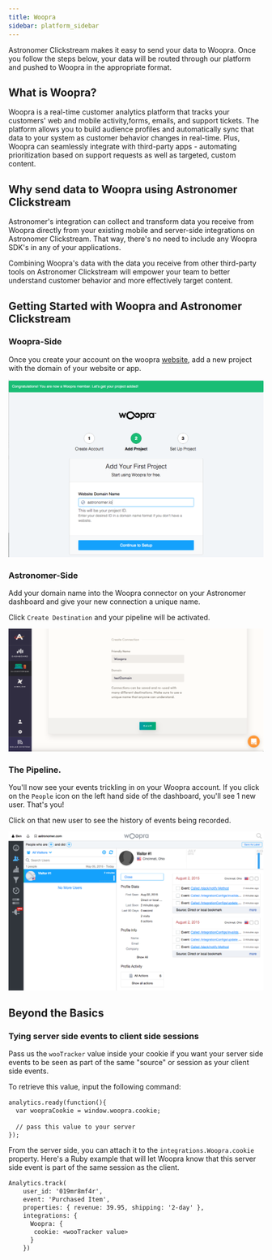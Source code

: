 ```yaml
---
title: Woopra
sidebar: platform_sidebar
---
```

Astronomer Clickstream makes it easy to send your data to Woopra. Once you follow the steps below, your data will be routed through our platform and pushed to Woopra in the appropriate format. 

## What is Woopra?

Woopra is a real-time customer analytics platform that tracks your customers' web and mobile activity,forms, emails, and support tickets. The platform allows you to build audience profiles and automatically sync that data to your system as customer behavior changes in real-time. Plus, Woopra can seamlessly integrate with third-party apps - automating prioritization based on support requests as well as targeted, custom content. 

## Why send data to Woopra using Astronomer Clickstream

Astronomer's integration can collect and transform data you receive from Woopra directly from your existing mobile and server-side integrations on Astronomer Clickstream. That way, there's no need to include any Woopra SDK's in any of your applications. 

Combining Woopra's data with the data you receive from other third-party tools on Astronomer Clickstream will empower your team to better understand customer behavior and more effectively target content.


## Getting Started with Woopra and Astronomer Clickstream

### **Woopra-Side**

Once you create your account on the woopra [website](https://www.woopra.com/), add a new project with the domain of your website or app. 


![woopra1](../../../images/woopra1.png)


### **Astronomer-Side**

Add your domain name into the Woopra connector on your Astronomer dashboard and give your new connection a unique name. 

Click `Create Destination` and your pipeline will be activated.

![woopra2](../../../images/woopra2.png)


### **The Pipeline.**

You'll now see your events trickling in on your Woopra account. If you click on the `People` icon on the left hand side of the dashboard, you'll see 1 new user. That's you!

Click on that new user to see the history of events being recorded.

![woopra3](../../../images/woopra3.png)

## Beyond the Basics

### **Tying server side events to client side sessions**

Pass us the `wooTracker` value inside your cookie if you want your server side events to be seen as part of the same "source" or session as your client side events. 

To retrieve this value, input the following command: 

```
analytics.ready(function(){
  var woopraCookie = window.woopra.cookie;

  // pass this value to your server
});
```

From the server side, you can attach it to the `integrations.Woopra.cookie` property. Here's a Ruby example that will let Woopra know that this server side event is part of the same session as the client. 

```
Analytics.track(
    user_id: '019mr8mf4r',
    event: 'Purchased Item',
    properties: { revenue: 39.95, shipping: '2-day' },
    integrations: {
      Woopra: {
       cookie: <wooTracker value>
      }
    })
```


